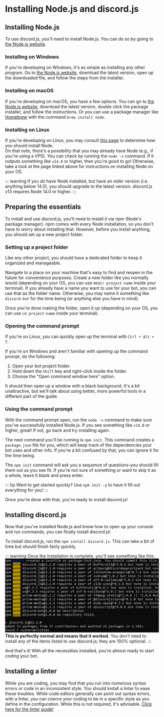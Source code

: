 # Installing Node.js and discord.js

## Installing Node.js

To use discord.js, you'll need to install Node.js. You can do so by going to [the Node.js website](https://nodejs.org/).

### Installing on Windows

If you're developing on Windows, it's as simple as installing any other program. Go to [the Node.js website](https://nodejs.org/), download the latest version, open up the downloaded file, and follow the steps from the installer.

### Installing on macOS

If you're developing on macOS, you have a few options. You can go to [the Node.js website](https://nodejs.org/), download the latest version, double click the package installer, and follow the instructions. Or you can use a package manager like [Homebrew](https://brew.sh/) with the command `brew install node`.

### Installing on Linux

If you're developing on Linux, you may consult [this page](https://nodejs.org/en/download/package-manager/) to determine how you should install Node.  
On that note, there's a possibility that you may already have Node \(e.g., if you're using a VPS\). You can check by running the `node -v` command. If it outputs something like `v14.0` or higher, then you're good to go! Otherwise, take a look at the page linked above for instructions on installing Node on your OS.

::: warning If you _do_ have Node installed, but have an older version \(i.e. anything below 14.0\), you should upgrade to the latest version. discord.js v13 requires Node 14.0 or higher. :::

## Preparing the essentials

To install and use discord.js, you'll need to install it via npm \(Node's package manager\). npm comes with every Node installation, so you don't have to worry about installing that. However, before you install anything, you should set up a new project folder.

### Setting up a project folder

Like any other project, you should have a dedicated folder to keep it organized and manageable.

Navigate to a place on your machine that's easy to find and reopen in the future for convenience purposes. Create a new folder like you normally would \(depending on your OS, you can use `mkdir project-name` inside your terminal\). If you already have a name you want to use for your bot, you can use that as the folder name. Otherwise, you may name it something like `discord-bot` for the time being \(or anything else you have in mind\).

Once you're done making the folder, open it up \(depending on your OS, you can use `cd project-name` inside your terminal\).

### Opening the command prompt

If you're on Linux, you can quickly open up the terminal with `Ctrl + Alt + T`.

If you're on Windows and aren't familiar with opening up the command prompt, do the following:

1. Open your bot project folder.
2. Hold down the `Shift` key and right-click inside the folder.
3. Choose the "Open command window here" option.

It should then open up a window with a black background. It's a bit unattractive, but we'll talk about using better, more powerful tools in a different part of the guide.

### Using the command prompt

With the command prompt open, run the `node -v` command to make sure you've successfully installed Node.js. If you see something like `v14.0` or higher, great! If not, go back and try installing again.

The next command you'll be running is `npm init`. This command creates a `package.json` file for you, which will keep track of the dependencies your bot uses and other info. If you're a bit confused by that, you can ignore it for the time being.

The `npm init` command will ask you a sequence of questions–you should fill them out as you see fit. If you're not sure of something or want to skip it as a whole, leave it blank and press enter.

::: tip Want to get started quickly? Use `npm init -y` to have it fill out everything for you! :::

Once you're done with that, you're ready to install discord.js!

## Installing discord.js

Now that you've installed Node.js and know how to open up your console and run commands, you can finally install discord.js!

To install discord.js, run the `npm install discord.js`. This can take a bit of time but should finish fairly quickly.

::: warning Once the installation is complete, you'll see something like this: ![npm warnings](../../.gitbook/assets/npm-warnings.png)  
 **This is perfectly normal and means that it worked.** You don't need to install any of the items listed to use discord.js; they are 100% optional. :::

And that's it! With all the necessities installed, you're almost ready to start coding your bot.

## Installing a linter

While you are coding, you may find that you run into numerous syntax errors or code in an inconsistent style. You should install a linter to ease these troubles. While code editors generally can point out syntax errors, with a linter, you can coerce your coding to be in a specific style as you define in the configuration. While this is not required, it's advisable. [Click here for the linter guide!](https://github.com/zachjmurphy/guide/tree/9925b2dac70a223dd2dbb549ce57ddb5515bcbc0/preparations/setting-up-a-linter.md)

